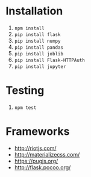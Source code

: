 # Installation
1. `npm install`
2. `pip install flask`
3. `pip install numpy`
4. `pip install pandas`
5. `pip install joblib`
6. `pip install Flask-HTTPAuth`
7. `pip install jupyter`

# Testing
1. `npm test`

# Frameworks
* http://riotjs.com/   
* http://materializecss.com/   
* https://pugjs.org/   
* http://flask.pocoo.org/   
